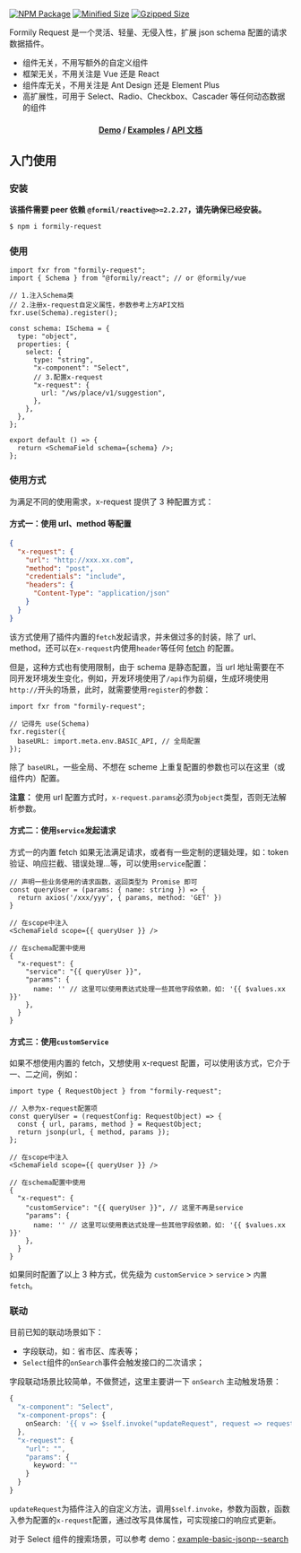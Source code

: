 [![NPM Package](https://img.shields.io/npm/v/formily-request.svg)](https://www.npmjs.org/package/formily-request)
[![Minified Size](https://img.shields.io/bundlephobia/min/formily-request.svg?label=minified)](https://bundlephobia.com/result?p=formily-request)
[![Gzipped Size](https://img.shields.io/bundlephobia/minzip/formily-request.svg?label=gzipped)](https://bundlephobia.com/result?p=formily-request)

Formily Request 是一个灵活、轻量、无侵入性，扩展 json schema 配置的请求数据插件。

- 组件无关，不用写额外的自定义组件
- 框架无关，不用关注是 Vue 还是 React
- 组件库无关，不用关注是 Ant Design 还是 Element Plus
- 高扩展性，可用于 Select、Radio、Checkbox、Cascader 等任何动态数据的组件

<h4 style="text-align:center">

[Demo](https://codesandbox.io/s/hardcore-brahmagupta-tshn42?file=/src/App.tsx) / [Examples](https://007sair.github.io/formily-request/) / [API 文档](https://github.com/007sair/formily-request/blob/main/docs/API.md)

</h4>

## 入门使用

### 安装

**该插件需要 peer 依赖 `@formil/reactive@>=2.2.27`，请先确保已经安装。**

```sh
$ npm i formily-request
```

### 使用

```tsx
import fxr from "formily-request";
import { Schema } from "@formily/react"; // or @formily/vue

// 1.注入Schema类
// 2.注册x-request自定义属性，参数参考上方API文档
fxr.use(Schema).register();

const schema: ISchema = {
  type: "object",
  properties: {
    select: {
      type: "string",
      "x-component": "Select",
      // 3.配置x-request
      "x-request": {
        url: "/ws/place/v1/suggestion",
      },
    },
  },
};

export default () => {
  return <SchemaField schema={schema} />;
};
```

### 使用方式

为满足不同的使用需求，x-request 提供了 3 种配置方式：

#### 方式一：使用 url、method 等配置

```json
{
  "x-request": {
    "url": "http://xxx.xx.com",
    "method": "post",
    "credentials": "include",
    "headers": {
      "Content-Type": "application/json"
    }
  }
}
```

该方式使用了插件内置的`fetch`发起请求，并未做过多的封装，除了 url、method，还可以在`x-request`内使用`header`等任何 [fetch](https://developer.mozilla.org/zh-CN/docs/Web/API/Fetch_API) 的配置。

但是，这种方式也有使用限制，由于 schema 是静态配置，当 url 地址需要在不同开发环境发生变化，例如，开发环境使用了`/api`作为前缀，生成环境使用`http://`开头的场景，此时，就需要使用`register`的参数：

```tsx
import fxr from "formily-request";

// 记得先 use(Schema)
fxr.register({
  baseURL: import.meta.env.BASIC_API, // 全局配置
});
```

除了 `baseURL`，一些全局、不想在 scheme 上重复配置的参数也可以在这里（或组件内）配置。

**注意：** 使用 url 配置方式时，`x-request.params`必须为`object`类型，否则无法解析参数。

#### 方式二：使用`service`发起请求

方式一的内置 fetch 如果无法满足请求，或者有一些定制的逻辑处理，如：token 验证、响应拦截、错误处理...等，可以使用`service`配置：

```tsx
// 声明一些业务使用的请求函数，返回类型为 Promise 即可
const queryUser = (params: { name: string }) => {
  return axios('/xxx/yyy', { params, method: 'GET' })
}

// 在scope中注入
<SchemaField scope={{ queryUser }} />

// 在schema配置中使用
{
  "x-request": {
    "service": "{{ queryUser }}",
    "params": {
      name: '' // 这里可以使用表达式处理一些其他字段依赖，如: '{{ $values.xx }}'
    },
  }
}
```

#### 方式三：使用`customService`

如果不想使用内置的 fetch，又想使用 x-request 配置，可以使用该方式，它介于一、二之间，例如：

```tsx
import type { RequestObject } from "formily-request";

// 入参为x-request配置项
const queryUser = (requestConfig: RequestObject) => {
  const { url, params, method } = RequestObject;
  return jsonp(url, { method, params });
};

// 在scope中注入
<SchemaField scope={{ queryUser }} />

// 在schema配置中使用
{
  "x-request": {
    "customService": "{{ queryUser }}", // 这里不再是service
    "params": {
      name: '' // 这里可以使用表达式处理一些其他字段依赖，如: '{{ $values.xx }}'
    },
  }
}
```

如果同时配置了以上 3 种方式，优先级为 `customService` > `service` > `内置 fetch`。

### 联动

目前已知的联动场景如下：

- 字段联动，如：省市区、库表等；
- `Select`组件的`onSearch`事件会触发接口的二次请求；

字段联动场景比较简单，不做赘述，这里主要讲一下 `onSearch` 主动触发场景：

```ts
{
  "x-component": "Select",
  "x-component-props": {
    onSearch: '{{ v => $self.invoke("updateRequest", request => request.params.keyword = v) }}'
  },
  "x-request": {
    "url": "",
    "params": {
      keyword: ""
    }
  }
}
```

`updateRequest`为插件注入的自定义方法，调用`$self.invoke`，参数为函数，函数入参为配置的`x-request`配置，通过改写具体属性，可实现接口的响应式更新。

对于 Select 组件的搜索场景，可以参考 demo：[example-basic-jsonp--search](https://007sair.github.io/formily-request/?path=/story/example-basic-jsonp--search)
